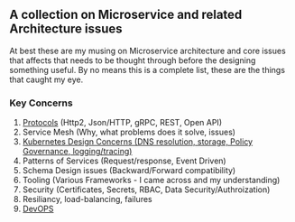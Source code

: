 ## A collection on Microservice and related Architecture issues

At best these are my musing on Microservice architecture and core issues that affects that needs to be thought through before the designing something useful. By no means this is a complete list, these are the things that caught my eye.

### Key Concerns

1. [Protocols](/protocol/h2.md)  (Http2, Json/HTTP, gRPC, REST, Open API)
2. Service Mesh  (Why, what problems does it solve, issues)
3. [Kubernetes Design Concerns (DNS resolution, storage, Policy Governance, logging/tracing)](/k8s/.)
4. Patterns of Services (Request/response, Event Driven)
5. Schema Design issues (Backward/Forward compatibility)
6. Tooling (Various Frameworks - I came across and my understanding)
7. Security (Certificates, Secrets, RBAC, Data Security/Authroization)
8. Resiliancy, load-balancing, failures
9. [DevOPS](./devops/)

<!--
Markdown is a lightweight and easy-to-use syntax for styling your writing. It includes conventions for

```markdown
Syntax highlighted code block

# Header 1
## Header 2
### Header 3

- Bulleted
- List

1. Numbered
2. List

**Bold** and _Italic_ and `Code` text

[Link](url) and ![Image](src)
```

For more details see [Basic writing and formatting syntax](https://docs.github.com/en/github/writing-on-github/getting-started-with-writing-and-formatting-on-github/basic-writing-and-formatting-syntax).

### Jekyll Themes

Your Pages site will use the layout and styles from the Jekyll theme you have selected in your [repository settings](https://github.com/kd303/kd303.github.io/settings/pages). The name of this theme is saved in the Jekyll `_config.yml` configuration file.

### Support or Contact

Having trouble with Pages? Check out our [documentation](https://docs.github.com/categories/github-pages-basics/) or [contact support](https://support.github.com/contact) and we’ll help you sort it out.
-->
